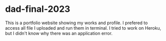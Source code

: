 # dad-final-2023

This is a portfolio website showing my works and profile. I prefered to access all file I uploaded and run them in terminal. 
I tried to work on Heroku, but I didn't know why there was an application error. 
